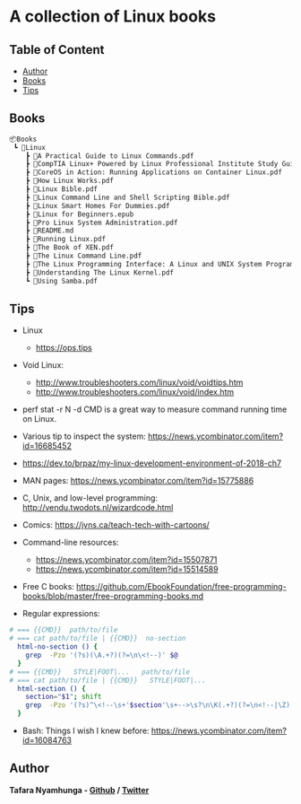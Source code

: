 # A collection of Linux books

## Table of Content

* [Author](#author)
* [Books](#books)
* [Tips](#tips)

## Books

```bash
📦Books
 ┗ 📂Linux
    ┣ 📜A Practical Guide to Linux Commands.pdf
    ┣ 📜CompTIA Linux+ Powered by Linux Professional Institute Study Guide.pdf
    ┣ 📜CoreOS in Action: Running Applications on Container Linux.pdf
    ┣ 📜How Linux Works.pdf
    ┣ 📜Linux Bible.pdf
    ┣ 📜Linux Command Line and Shell Scripting Bible.pdf
    ┣ 📜Linux Smart Homes For Dummies.pdf
    ┣ 📜Linux for Beginners.epub
    ┣ 📜Pro Linux System Administration.pdf
    ┣ 📜README.md
    ┣ 📜Running Linux.pdf
    ┣ 📜The Book of XEN.pdf
    ┣ 📜The Linux Command Line.pdf
    ┣ 📜The Linux Programming Interface: A Linux and UNIX System Programming.pdf
    ┣ 📜Understanding The Linux Kernel.pdf
    ┗ 📜Using Samba.pdf
```

## Tips

* Linux
  * https://ops.tips

* Void Linux:
  * http://www.troubleshooters.com/linux/void/voidtips.htm
  * http://www.troubleshooters.com/linux/void/index.htm

* perf stat -r N -d CMD is a great way to measure command running time on Linux.

* Various tip to inspect the system: https://news.ycombinator.com/item?id=16685452

* https://dev.to/brpaz/my-linux-development-environment-of-2018-ch7

* MAN pages: https://news.ycombinator.com/item?id=15775886
* C, Unix, and low-level programming: http://vendu.twodots.nl/wizardcode.html
* Comics: https://jvns.ca/teach-tech-with-cartoons/
* Command-line resources:
  * https://news.ycombinator.com/item?id=15507871
  * https://news.ycombinator.com/item?id=15514589
* Free C books: https://github.com/EbookFoundation/free-programming-books/blob/master/free-programming-books.md

* Regular expressions:
```bash
# === {{CMD}}  path/to/file
# === cat path/to/file | {{CMD}}  no-section
  html-no-section () {
    grep  -Pzo '(?s)(\A.+?)(?=\n\<!--)' $@
  }
# === {{CMD}}   STYLE|FOOT|...   path/to/file
# === cat path/to/file | {{CMD}}   STYLE|FOOT|...
  html-section () {
    section="$1"; shift
    grep  -Pzo '(?s)^\<!--\s+'$section'\s+-->\s?\n\K(.+?)(?=\n<!--|\Z)' $@
  }
```
* Bash: Things I wish I knew before: https://news.ycombinator.com/item?id=16084763

## Author

**Tafara Nyamhunga  - [Github](https://github.com/tafara-n) / [Twitter](https://twitter.com/tafaranyamhunga)**

